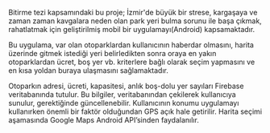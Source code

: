 Bitirme tezi kapsamındaki bu proje; İzmir'de büyük bir strese, kargaşaya ve zaman zaman kavgalara neden olan park yeri bulma sorunu 
ile başa çıkmak, rahatlatmak için geliştirilmiş mobil bir uygulamayı(Android) kapsamaktadır.

Bu uygulama, var olan otoparklardan kullanıcının haberdar olmasını, harita üzerinde gitmek istediği yeri belirledikten 
sonra oraya en yakın otoparklardan ücret, boş yer vb. kriterlere bağlı olarak seçim yapmasını ve en kısa yoldan buraya
ulaşmasını sağlamaktadır.

Otoparkın adresi, ücreti, kapasitesi, anlık boş-dolu yer sayıları Firebase veritabanında tutulur. Bu bilgiler, 
veritabanından çekilerek kullanıcıya sunulur, gerektiğinde güncellenebilir. Kullanıcının konumu uygulamayı kullanırken 
önemli bir faktör olduğundan GPS açık hale getirilir. Harita seçimi aşamasında Google Maps Android API’sinden faydalanılır.
